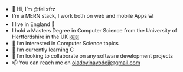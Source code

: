 - 👋 Hi, I’m @felixfrz
- I'm a MERN stack, I work both on web and mobile Apps 💻
- I live in England 🏴󠁧󠁢󠁥󠁮󠁧󠁿
- I hold a Masters Degree in Computer Science from the University of Hertfordshire in the UK 🇬🇧
- 👀 I’m interested in Computer Science topics
- 🌱 I’m currently learning C
- 💞️ I’m looking to collaborate on any software development projects
- 📫 You can reach me on oladoyinayodeji@gmail.com

<!---
felixfrz/felixfrz is a ✨ special ✨ repository because its `README.md` (this file) appears on your GitHub profile.
You can click the Preview link to take a look at your changes.
--->
